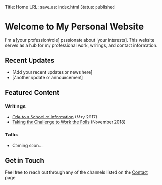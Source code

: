 Title: Home
URL:
save_as: index.html
Status: published

# Welcome to My Personal Website

I'm a [your profession/role] passionate about [your interests]. This website serves as a hub for my professional work, writings, and contact information.

## Recent Updates

- [Add your recent updates or news here]
- [Another update or announcement]

## Featured Content

### Writings
- [Ode to a School of Information]({filename}/articles/ode-to-a-school-of-information.md) (May 2017)
- [Taking the Challenge to Work the Polls]({filename}/articles/taking-the-challenge-to-work-the-polls.md) (November 2018)

### Talks
- Coming soon...

## Get in Touch

Feel free to reach out through any of the channels listed on the [Contact]({filename}/pages/contact.md) page. 